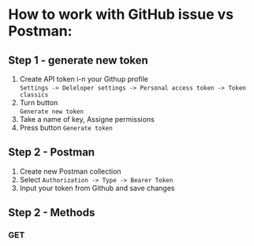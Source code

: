 # How to work with GitHub issue vs Postman:
## Step 1 - generate new token
1) Create API token i-n your Githup profile </br> `Settings -> Deleloper settings -> Personal access token -> Token classics`
2) Turn button</br> `Generate new token `
3) Take a name of key, Assigne permissions
4) Press button `Generate token`
## Step 2 - Postman
1) Create new Postman collection
2) Select `Authorization -> Type -> Bearer Token `
3) Input your token from Github and save changes
## Step 2 - Methods
### GET 
